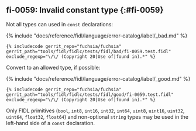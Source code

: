 ## fi-0059: Invalid constant type {:#fi-0059}

Not all types can used in `const` declarations:

{% include "docs/reference/fidl/language/error-catalog/label/_bad.md" %}

```fidl
{% includecode gerrit_repo="fuchsia/fuchsia" gerrit_path="tools/fidl/fidlc/tests/fidl/bad/fi-0059.test.fidl" exclude_regexp="\/\/ (Copyright 20|Use of|found in).*" %}
```

Convert to an allowed type, if possible:

{% include "docs/reference/fidl/language/error-catalog/label/_good.md" %}

```fidl
{% includecode gerrit_repo="fuchsia/fuchsia" gerrit_path="tools/fidl/fidlc/tests/fidl/good/fi-0059.test.fidl" exclude_regexp="\/\/ (Copyright 20|Use of|found in).*" %}
```

Only FIDL primitives (`bool`, `int8`, `int16`, `int32`, `int64`, `uint8`,
`uint16`, `uint32`, `uint64`, `float32`, `float64`) and non-optional `string`
types may be used in the left-hand side of a `const` declaration.
